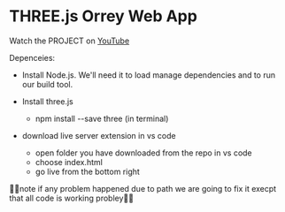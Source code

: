 # THREE.js Orrey Web App

Watch the PROJECT on [YouTube]((https://youtu.be/6aMwjUjeV8A?si=kb-xIRIHjhDrsM0s))

Depenceies:
- Install Node.js. We'll need it to load manage dependencies and to run our build tool.
- Install three.js 
    - npm install --save three (in terminal)

- download live server extension in vs code 
    - open folder you have downloaded from the repo in vs code
    - choose index.html 
    - go live from the bottom right


🔴🔴note if any problem happened due to path we are going to fix it execpt that all code is working probley🔴🔴
